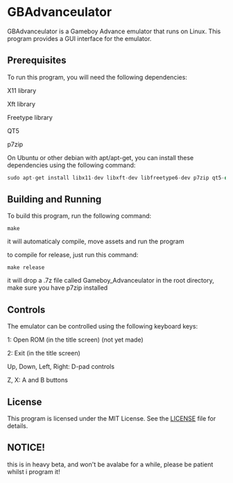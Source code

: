 # GBAdvanceulator
GBAdvanceulator is a Gameboy Advance emulator that runs on Linux. This program provides a GUI interface for the emulator.

## Prerequisites
To run this program, you will need the following dependencies:

X11 library

Xft library

Freetype library

QT5

p7zip

On Ubuntu or other debian with apt/apt-get, you can install these dependencies using the following command:

```csharp
sudo apt-get install libx11-dev libxft-dev libfreetype6-dev p7zip qt5-default
```

## Building and Running
To build this program, run the following command:

```make```

it will automaticaly compile, move assets and run the program

to compile for release, just run this command:

```make release```

it will drop a .7z file called Gameboy_Advanceulator in the root directory, make sure you have p7zip installed

## Controls
The emulator can be controlled using the following keyboard keys:

1: Open ROM (in the title screen) (not yet made)

2: Exit (in the title screen)

Up, Down, Left, Right: D-pad controls

Z, X: A and B buttons

## License
This program is licensed under the MIT License. See the [LICENSE]() file for details.

## NOTICE!
this is in heavy beta, and won't be avalabe for a while, please be patient whilst i program it!